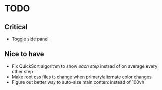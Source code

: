 # TODO

## Critical

- Toggle side panel

## Nice to have

- Fix QuickSort algorithm to show _each step_ instead of on average every other step
- Make root css files to change when primary/alternate color changes
- Figure out better way to auto-size main content instead of 100vh

